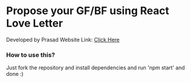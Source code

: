 # Propose your GF/BF using React Love Letter

Developed by Prasad
Website Link: [Click Here](https://react-love-letter.vercel.app)

### How to use this?
Just fork the repository and install dependencies and run 'npm start' and done :)

